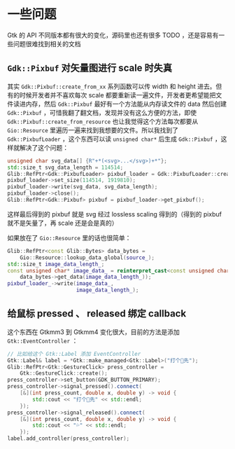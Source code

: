 # 一些问题

Gtk 的 API 不同版本都有很大的变化，源码里也还有很多 TODO ，还是容易有一些问题很难找到相关的文档

## `Gdk::Pixbuf` 对矢量图进行 scale 时失真

其实 `Gdk::Pixbuf::create_from_xx` 系列函数可以传 width 和 height 进去。但有的时候开发者并不喜欢每次 scale 都要重新读一遍文件，开发者更希望能把文件读进内存，然后 `Gdk::Pixbuf` 最好有一个方法能从内存读文件的 data 然后创建 `Gdk::Pixbuf` ，可惜我翻了翻文档，发现并没有这么方便的方法，即使 `Gdk::Pixbuf::create_from_resource` 也让我觉得这个方法每次都要从 `Gio::Resource` 里遍历一遍来找到我想要的文件。所以我找到了 `Gdk::PixbufLoader` ，这个东西可以读 `unsigned char*` 后生成 `Gdk::Pixbuf` ，这样就解决了这个问题：

```c++
unsigned char svg_data[] {R"+*(<svg>...</svg>)+*"};
std::size_t svg_data_length = 114514;
Glib::RefPtr<Gdk::PixbufLoader> pixbuf_loader = Gdk::PixbufLoader::create();
pixbuf_loader->set_size(114514, 1919810);
pixbuf_loader->write(svg_data, svg_data_length);
pixbuf_loader->close();
Glib::RefPtr<Gdk::Pixbuf> pixbuf = pixbuf_loader->get_pixbuf();
```

这样最后得到的 pixbuf 就是 svg 经过 lossless scaling 得到的（得到的 pixbuf 就不是矢量了，再 scale 还是会是真的）

如果放在了 `Gio::Resource` 里的话也很简单：

```c++
Glib::RefPtr<const Glib::Bytes> data_bytes =
    Gio::Resource::lookup_data_global(source_);
std::size_t image_data_length_;
const unsigned char* image_data_ = reinterpret_cast<const unsigned char*>(
    data_bytes->get_data(image_data_length_));
pixbuf_loader_->write(image_data_,
                      image_data_length_);
```

## 给鼠标 pressed 、 released 绑定 callback

这个东西在 Gtkmm3 到 Gtkmm4 变化很大，目前的方法是添加 `Gtk::EventController` ：

```c++
// 比如给这个 Gtk::Label 添加 EventController
Gtk::Label& label = *Gtk::make_managed<Gtk::Label>("打个🦶先");
Glib::RefPtr<Gtk::GestureClick> press_controller =
    Gtk::GestureClick::create();
press_controller->set_button(GDK_BUTTON_PRIMARY);
press_controller->signal_pressed().connect(
    [&](int press_count, double x, double y) -> void {
        std::cout << "打个🦶先" << std::endl;
    });
press_controller->signal_released().connect(
    [&](int press_count, double x, double y) -> void {
        std::cout << "💦" << std::endl;
    });
label.add_controller(press_controller);
```

